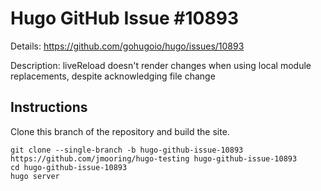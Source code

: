 # Hugo GitHub Issue #10893

Details: <https://github.com/gohugoio/hugo/issues/10893>

Description: liveReload doesn't render changes when using local module replacements, despite acknowledging file change

## Instructions

Clone this branch of the repository and build the site.

```text
git clone --single-branch -b hugo-github-issue-10893 https://github.com/jmooring/hugo-testing hugo-github-issue-10893
cd hugo-github-issue-10893
hugo server
```
